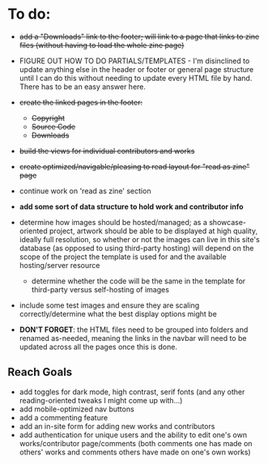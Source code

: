 # To do:
- ~~add a "Downloads" link to the footer; will link to a page that links to zine files (without having to load the whole zine page)~~
- FIGURE OUT HOW TO DO PARTIALS/TEMPLATES - I'm disinclined to update anything else in the header or footer or general page structure until I can do this without needing to update every HTML file by hand. There has to be an easy answer here.
- ~~create the linked pages in the footer:~~
	- ~~Copyright~~
	- ~~Source Code~~
	- ~~Downloads~~
- ~~build the views for individual contributors and works~~
- ~~create optimized/navigable/pleasing to read layout for "read as zine" page~~

- continue work on 'read as zine' section
- **add some sort of data structure to hold work and contributor info**
- determine how images should be hosted/managed; as a showcase-oriented project, artwork should be able to be displayed at high quality, ideally full resolution, so whether or not the images can live in this site's database (as opposed to using third-party hosting) will depend on the scope of the project the template is used for and the available hosting/server resource
	- determine whether the code will be the same in the template for third-party versus self-hosting of images
- include some test images and ensure they are scaling correctly/determine what the best display options might be


- **DON'T FORGET**: the HTML files need to be grouped into folders and renamed as-needed, meaning the links in the navbar will need to be updated across all the pages once this is done.


## Reach Goals
- add toggles for dark mode, high contrast, serif fonts (and any other reading-oriented tweaks I might come up with...)
- add mobile-optimized nav buttons
- add a commenting feature
- add an in-site form for adding new works and contributors
- add authentication for unique users and the ability to edit one's own works/contributor page/comments (both comments one has made on others' works and comments others have made on one's own works)